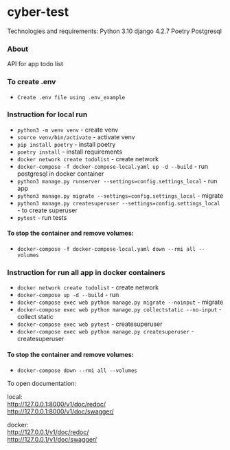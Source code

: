 # cyber-test

Technologies and requirements:
Python 3.10
django 4.2.7
Poetry
Postgresql

### About

API for app todo list  

### To create .env
* `Create .env file using .env_example`

### Instruction for local run
* `python3 -m venv venv` - create venv 
* `source venv/bin/activate` - activate venv  
* `pip install poetry` - install poetry
* `poetry install` - install requirements
* `docker network create todolist` - create network
* `docker-compose -f docker-compose-local.yaml up -d --build` - run 
  postgresql in docker container
* `python3 manage.py runserver --settings=config.settings_local` - run app
* `python3 manage.py migrate --settings=config.settings_local` - migrate
* `python3 manage.py createsuperuser --settings=config.settings_local` - to create superuser
* `pytest` - run tests

#### To stop the container and remove volumes:

* `docker-compose -f docker-compose-local.yaml down --rmi all --volumes`

### Instruction for run all app in docker containers

* `docker network create todolist` - create network
* `docker-compose up -d --build` - run
* `docker-compose exec web python manage.py migrate --noinput` - migrate
* `docker-compose exec web python manage.py collectstatic --no-input` - 
  collect static
* `docker-compose exec web pytest` - createsuperuser
* `docker-compose exec web python manage.py createsuperuser` - createsuperuser


#### To stop the container and remove volumes:

* `docker-compose down --rmi all --volumes`

To open documentation:

local:  
http://127.0.0.1:8000/v1/doc/redoc/  
http://127.0.0.1:8000/v1/doc/swagger/  

docker:  
http://127.0.0.1/v1/doc/redoc/  
http://127.0.0.1/v1/doc/swagger/  
